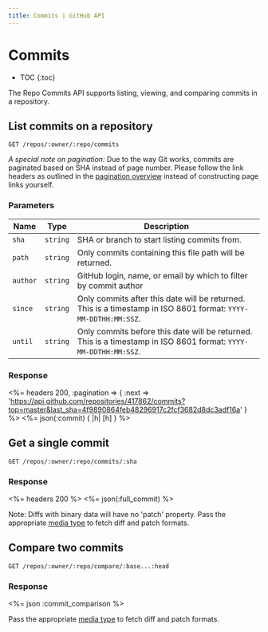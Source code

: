 ```yaml
---
title: Commits | GitHub API
---
```


# Commits

* TOC
{:toc}

The Repo Commits API supports listing, viewing, and comparing commits in a repository.

## List commits on a repository

    GET /repos/:owner/:repo/commits

_A special note on pagination:_ Due to the way Git works, commits are paginated
based on SHA instead of page number. Please follow the link headers as outlined
in the [pagination overview](http://developer.github.com/v3/#pagination)
instead of constructing page links yourself.

### Parameters

Name | Type | Description 
-----|------|--------------
`sha`|`string` | SHA or branch to start listing commits from.
`path`|`string` | Only commits containing this file path will be returned.
`author`|`string` | GitHub login, name, or email by which to filter by commit author
`since`|`string` | Only commits after this date will be returned. This is a timestamp in ISO 8601 format: `YYYY-MM-DDTHH:MM:SSZ`.
`until`|`string` | Only commits before this date will be returned. This is a timestamp in ISO 8601 format: `YYYY-MM-DDTHH:MM:SSZ`.


### Response

<%=
  headers 200, :pagination => {
    :next => 'https://api.github.com/repositories/417862/commits?top=master&last_sha=4f9890864feb48296917c2fcf3682d8dc3adf16a'
  }
%>
<%= json(:commit) { |h| [h] } %>

## Get a single commit

    GET /repos/:owner/:repo/commits/:sha

### Response

<%= headers 200 %>
<%= json(:full_commit) %>

Note: Diffs with binary data will have no 'patch' property. Pass the
appropriate [media type](/v3/media/#commits-commit-comparison-and-pull-requests) to fetch diff and
patch formats.

## Compare two commits

    GET /repos/:owner/:repo/compare/:base...:head

### Response

<%= json :commit_comparison %>

Pass the appropriate [media type](/v3/media/#commits-commit-comparison-and-pull-requests) to fetch diff and patch formats.
